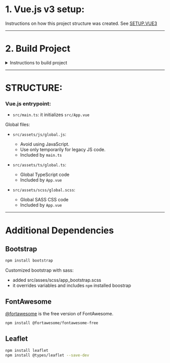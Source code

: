 # 1. Vue.js v3 setup:
Instructions on how this project structure was created.
See [SETUP.VUE3](./SETUP.VUE3.md)


---

# 2. Build Project


<details closed>

<summary>Instructions to build project</summary>

## Install
```
npm install
```

### Compiles and hot-reloads for development
```
npm run serve
```

### Compiles and minifies for production
```
npm run build
```

### Run your unit tests
```
npm run test:unit
```

### Run your end-to-end tests
```
npm run test:e2e
```

### Lints and fixes files
```
npm run lint
```

### Customize configuration
See [Configuration Reference](https://cli.vuejs.org/config/).

</details>

---

# STRUCTURE:

### Vue.js entrypoint:
 - `src/main.ts`: it initializes `src/App.vue`

Global files:

- `src/assets/js/global.js`:
   - Avoid using JavaScript.
   - Use only temporarily for legacy JS code.
   - Included by `main.ts`

- `src/assets/ts/global.ts`:
   - Global TypeScript code
   - Included by `App.vue`


- `src/assets/scss/global.scss`:
   - Global SASS CSS code
   - Included by `App.vue`

---

# Additional Dependencies

## Bootstrap
```bash
npm install bootstrap
```

Customized bootstrap with sass:
- added src/asses/scss/app_bootstrap.scss
- it overrides variables and includes `npm` installed boostrap

## FontAwesome
[@fortawesome](https://www.npmjs.com/package/@fortawesome/fontawesome-free) is the free version of FontAwesome.

```bash
npm install @fortawesome/fontawesome-free
```

## Leaflet
```bash
npm install leaflet
npm install @types/leaflet --save-dev 
```